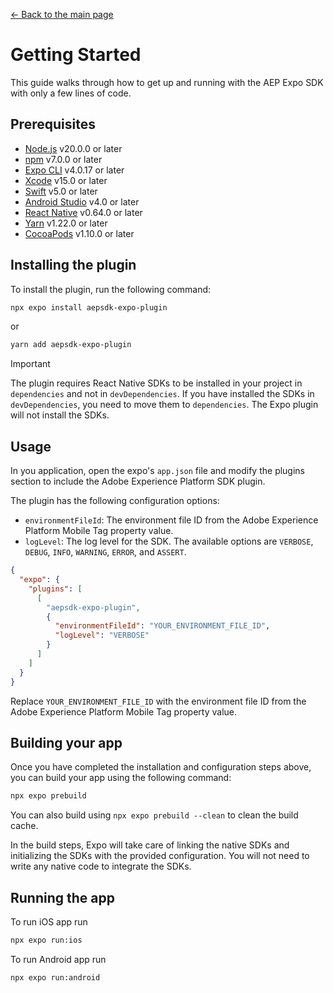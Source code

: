 [&#8592; Back to the main page](../README.md)

# Getting Started

This guide walks through how to get up and running with the AEP Expo SDK with only a few lines of code.

## Prerequisites

- [Node.js](https://nodejs.org/en/download/) v20.0.0 or later
- [npm](https://www.npmjs.com/get-npm) v7.0.0 or later
- [Expo CLI](https://docs.expo.dev/get-started/installation/) v4.0.17 or later
- [Xcode](https://developer.apple.com/xcode/) v15.0 or later
- [Swift](https://swift.org/download/) v5.0 or later
- [Android Studio](https://developer.android.com/studio) v4.0 or later
- [React Native](https://reactnative.dev/docs/environment-setup) v0.64.0 or later
- [Yarn](https://classic.yarnpkg.com/en/docs/install) v1.22.0 or later
- [CocoaPods](https://cocoapods.org/) v1.10.0 or later

## Installing the plugin

To install the plugin, run the following command:

```bash
npx expo install aepsdk-expo-plugin
```

or

```bash
yarn add aepsdk-expo-plugin
```

> [!IMPORTANT]
> The plugin requires React Native SDKs to be installed in your project in `dependencies` and not in `devDependencies`. If you have installed the SDKs in `devDependencies`, you need to move them to `dependencies`. The Expo plugin will not install the SDKs.


## Usage

In you application, open the expo's `app.json` file and modify the plugins section to include the Adobe Experience Platform SDK plugin.

The plugin has the following configuration options:

- `environmentFileId`: The environment file ID from the Adobe Experience Platform Mobile Tag property value.
- `logLevel`: The log level for the SDK. The available options are `VERBOSE`, `DEBUG`, `INFO`, `WARNING`, `ERROR`, and `ASSERT`.

```json
{
  "expo": {
    "plugins": [
      [
        "aepsdk-expo-plugin",
        {
          "environmentFileId": "YOUR_ENVIRONMENT_FILE_ID",
          "logLevel": "VERBOSE"
        }
      ]
    ]
  }
}
```

Replace `YOUR_ENVIRONMENT_FILE_ID` with the environment file ID from the Adobe Experience Platform Mobile Tag property value.

## Building your app

Once you have completed the installation and configuration steps above, you can build your app using the following command:

```bash
npx expo prebuild
```

You can also build using `npx expo prebuild --clean` to clean the build cache.

In the build steps, Expo will take care of linking the native SDKs and initializing the SDKs with the provided configuration. You will not need to write any native code to integrate the SDKs.

## Running the app

To run iOS app run

  ```bash
  npx expo run:ios
  ```

To run Android app run

  ```bash
  npx expo run:android
  ```
